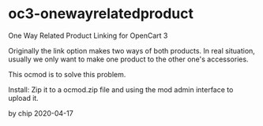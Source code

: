 # oc3-onewayrelatedproduct
One Way Related Product Linking for OpenCart 3

Originally the link option makes two ways of both products.
In real situation, usually we only want to make one product to the other one's accessories.

This ocmod is to solve this problem.

Install:
Zip it to a ocmod.zip file and using the mod admin interface to upload it.

by chip 2020-04-17